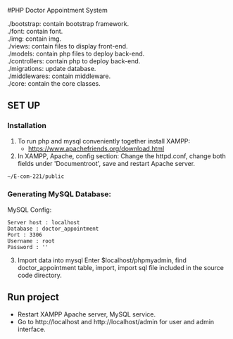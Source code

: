 #PHP Doctor Appointment System

./bootstrap: contain bootstrap framework. <br />
./font: contain font. <br />
./img: contain img. <br />
./views: contain files to display front-end. <br />
./models: contain php files to deploy back-end. <br />
./controllers: contain php to deploy back-end. <br />
./migrations: update database. <br />
./middlewares: contain middleware. <br />
./core: contain the core classes. <br />

## SET UP
### Installation
1. To run php and mysql conveniently together install XAMPP: 
    - https://www.apachefriends.org/download.html
2. In XAMPP, Apache, config section:
Change the httpd.conf, change both fields under 'Documentroot', save and restart Apache server.

```bash
~/E-com-221/public 
```

### Generating MySQL Database:
MySQL Config:
```
Server host : localhost
Database : doctor_appointment
Port : 3306
Username : root
Password : ''
```
3. Import data into mysql
Enter $localhost/phpmyadmin, find doctor_appointment table, import, import sql file included in the source code directory.

## Run project
+ Restart XAMPP Apache server, MySQL service.
+ Go to http://localhost and http://localhost/admin for user and admin interface. 
